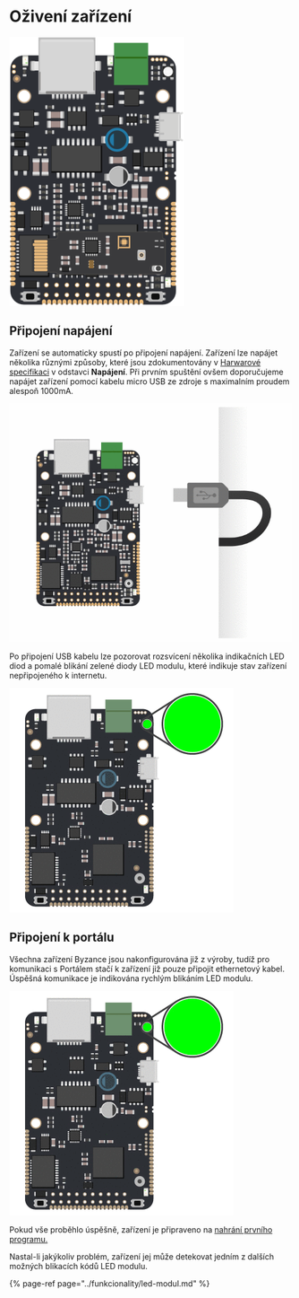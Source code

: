 # Oživení zařízení

![IODAG3E BOARD](../../.gitbook/assets/ioda_board_500.png)

## Připojení napájení

Zařízení se automaticky spustí po připojení napájení. Zařízení lze napájet několika různými způsoby, které jsou zdokumentovány v [Harwarové specifikaci](../hardware/zakladni-jednotky/iodag3e/#moznosti-napajeni) v odstavci **Napájení**. Při prvním spuštění ovšem doporučujeme napájet zařízení pomocí kabelu micro USB ze zdroje s maximalním proudem alespoň 1000mA.

![](../../.gitbook/assets/ioda_power_in.gif)

Po připojení USB kabelu lze pozorovat rozsvícení několika indikačních LED diod a  pomalé blikání zelené diody LED modulu, které indikuje stav zařízení nepřipojeného k internetu.

![](../../.gitbook/assets/disconnected.gif)

## Připojení k portálu

Všechna zařízení Byzance jsou nakonfigurována již z výroby, tudíž pro komunikaci s Portálem stačí k zařízení již pouze připojit ethernetový kabel. Úspěšná komunikace je indikována rychlým blikáním LED modulu.

![](../../.gitbook/assets/connected%20%281%29.gif)

Pokud vše proběhlo úspěšně, zařízení je připraveno na [nahrání prvního programu.](upload-prvniho-programu.md)

Nastal-li jakýkoliv problém, zařízení jej může detekovat jedním z dalších možných blikacích kódů LED modulu.

{% page-ref page="../funkcionality/led-modul.md" %}



